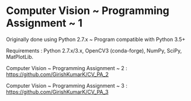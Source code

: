 # Computer Vision ~ Programming Assignment ~ 1

Originally done using Python 2.7.x ~ Program compatible with Python 3.5+

Requirements : Python 2.7.x/3.x, OpenCV3 (conda-forge), NumPy, SciPy, MatPlotLib.

Computer Vision ~ Programming Assignment ~ 2 : https://github.com/GirishKumarK/CV_PA_2

Computer Vision ~ Programming Assignment ~ 3 : https://github.com/GirishKumarK/CV_PA_3
